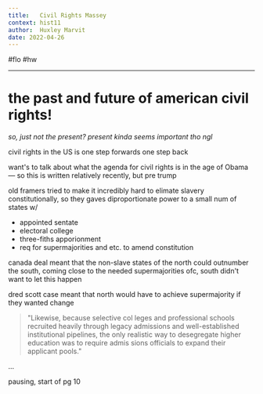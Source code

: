 ```yaml
---
title:   Civil Rights Massey
context: hist11
author:  Huxley Marvit
date: 2022-04-26
---
```


#flo  #hw 

***

# the past and future of american civil rights!
*so, just not the present? present kinda seems important tho ngl*


civil rights in the US is one step forwards one step back

want's to talk about what the agenda for civil rights is in the age of Obama — so this is written relatively recently, but pre trump

old framers tried to make it incredibly hard to elimate slavery constitutionally, so they gaves diproportionate power to a small num of states w/
- appointed sentate
- electoral college
- three-fiths apporionment 
- req for supermajorities and etc. to amend constitution


canada deal meant that the non-slave states of the north could outnumber the south, coming close to the needed supermajorities
ofc, south didn't want to let this happen

dred scott case meant that north would have to achieve supermajority if they wanted change


 

>"Likewise, because selective col leges and professional schools recruited heavily through legacy admissions and well-established institutional pipelines, the only realistic way to desegregate higher education was to require admis sions officials to expand their applicant pools."

...

pausing, start of pg 10






